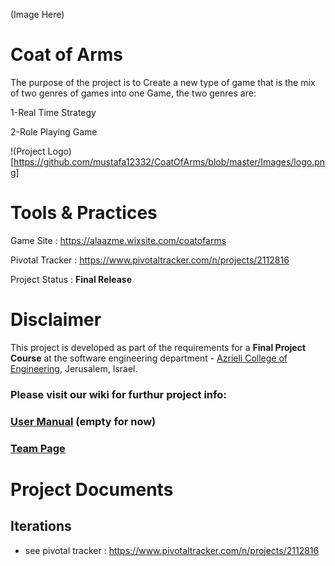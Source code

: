 (Image Here)
# Coat of Arms
The purpose of the project is to Create a new type of game that is the mix of two genres of games into one Game, the two genres are:

1-Real Time Strategy

2-Role Playing Game


 !(Project Logo)[https://github.com/mustafa12332/CoatOfArms/blob/master/Images/logo.png]

 
# Tools & Practices

Game Site : https://alaazme.wixsite.com/coatofarms

Pivotal Tracker : https://www.pivotaltracker.com/n/projects/2112816

Project Status : **Final Release**
 

# Disclaimer
This project is developed as part of the requirements for a **Final Project Course** at the software engineering department - [Azrieli College of Engineering](http://www.jce.ac.il/), Jerusalem, Israel.


### Please visit our wiki for furthur project info: 

### [User Manual](../../wiki/user-manual) (empty for now)

### [Team Page](../../wiki/team)

 # Project Documents

  
  ## Iterations
  - see pivotal tracker : https://www.pivotaltracker.com/n/projects/2112816
  
 
 
